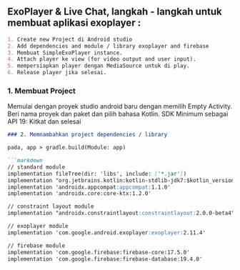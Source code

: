 ## ExoPlayer & Live Chat, langkah - langkah untuk membuat aplikasi exoplayer :
```markdown
1. Create new Project di Android studio
2. Add dependencies and module / library exoplayer and firebase
3. Membuat SimpleExoPlayer instance.
4. Attach player ke view (for video output and user input).
5. mempersiapkan player dengan MediaSource untuk di play.
6. Release player jika selesai.
```

### 1. Membuat Project
Memulai dengan proyek studio android baru dengan memilih Empty Activity.
Beri nama proyek dan paket dan pilih bahasa Kotlin.
SDK Minimum sebagai API 19: Kitkat dan selesai

```markdown
### 2. Memnambahkan project dependencies / library

pada, app > gradle.build(Module: app)

```markdown
// standard module
implementation fileTree(dir: 'libs', include: ['*.jar'])
implementation "org.jetbrains.kotlin:kotlin-stdlib-jdk7:$kotlin_version"
implementation 'androidx.appcompat:appcompat:1.1.0'
implementation 'androidx.core:core-ktx:1.2.0'

// constraint layout module
implementation "androidx.constraintlayout:constraintlayout:2.0.0-beta4"

// exoplayer module
implementation 'com.google.android.exoplayer:exoplayer:2.11.4'

// firebase module
implementation 'com.google.firebase:firebase-core:17.5.0'
implementation 'com.google.firebase:firebase-database:19.4.0'
```


